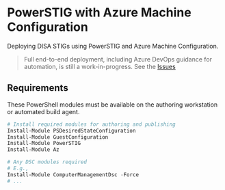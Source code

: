 # PowerSTIG with Azure Machine Configuration

Deploying DISA STIGs using PowerSTIG and Azure Machine Configuration.

> Full end-to-end deployment, including Azure DevOps guidance for automation, is still a work-in-progress. See the [Issues](./issues)

## Requirements

These PowerShell modules must be available on the authoring workstation or automated build agent.

```PowerShell
# Install required modules for authoring and publishing
Install-Module PSDesiredStateConfiguration
Install-Module GuestConfiguration
Install-Module PowerSTIG
Install-Module Az

# Any DSC modules required
# E.g.,
Install-Module ComputerManagementDsc -Force
# ...
```
